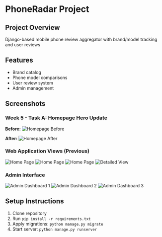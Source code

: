 # PhoneRadar Project

## Project Overview
Django-based mobile phone review aggregator with brand/model tracking and user reviews

## Features
- Brand catalog
- Phone model comparisons
- User review system
- Admin management

## Screenshots

### Week 5 - Task A: Homepage Hero Update
**Before:**
![Homepage Before](../_images/week-5-1.png)

**After:**
![Homepage After](../_images/week-5-2.png)

### Web Application Views (Previous)
![Home Page](../_images/week-4-1.jpg)
![Home Page](../_images/week-4-2.jpg)
![Home Page](../_images/week-4-3.jpg)
![Detailed View](../_images/week-4-4.jpg)

### Admin Interface
![Admin Dashboard 1](../_images/week-4-5.jpg)
![Admin Dashboard 2](../_images/week-4-6.jpg)
![Admin Dashboard 3](../_images/week-4-7.jpg)

## Setup Instructions
1. Clone repository
2. Run `pip install -r requirements.txt`
3. Apply migrations: `python manage.py migrate`
4. Start server: `python manage.py runserver`